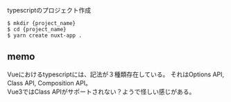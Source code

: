 
typescriptのプロジェクト作成

```
$ mkdir {project_name}
$ cd {project_name}
$ yarn create nuxt-app .
```


memo
----
Vueにおけるtypescriptには、記法が３種類存在している。
それはOptions API, Class API, Composition API。  
Vue3ではClass APIがサポートされない？ようで怪しい感じがある。


